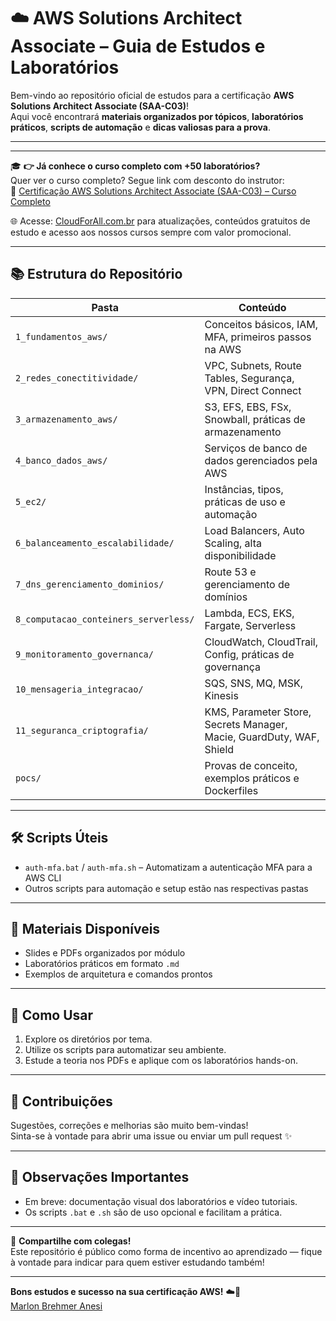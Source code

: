 # ☁️ AWS Solutions Architect Associate – Guia de Estudos e Laboratórios

Bem-vindo ao repositório oficial de estudos para a certificação **AWS Solutions Architect Associate (SAA-C03)**!  
Aqui você encontrará **materiais organizados por tópicos**, **laboratórios práticos**, **scripts de automação** e **dicas valiosas para a prova**.

---

---

🎓 **👉 Já conhece o curso completo com +50 laboratórios?**  
Quer ver o curso completo? Segue link com desconto do instrutor:  
🔗 [Certificação AWS Solutions Architect Associate (SAA-C03) – Curso Completo](https://cloudforall.com.br/saa.html)

🌐 Acesse: [CloudForAll.com.br](https://cloudforall.com.br) para atualizações, conteúdos gratuitos de estudo e acesso aos nossos cursos sempre com valor promocional.


---

## 📚 Estrutura do Repositório

| Pasta | Conteúdo |
|-------|----------|
| `1_fundamentos_aws/` | Conceitos básicos, IAM, MFA, primeiros passos na AWS |
| `2_redes_conectitividade/` | VPC, Subnets, Route Tables, Segurança, VPN, Direct Connect |
| `3_armazenamento_aws/` | S3, EFS, EBS, FSx, Snowball, práticas de armazenamento |
| `4_banco_dados_aws/` | Serviços de banco de dados gerenciados pela AWS |
| `5_ec2/` | Instâncias, tipos, práticas de uso e automação |
| `6_balanceamento_escalabilidade/` | Load Balancers, Auto Scaling, alta disponibilidade |
| `7_dns_gerenciamento_dominios/` | Route 53 e gerenciamento de domínios |
| `8_computacao_conteiners_serverless/` | Lambda, ECS, EKS, Fargate, Serverless |
| `9_monitoramento_governanca/` | CloudWatch, CloudTrail, Config, práticas de governança |
| `10_mensageria_integracao/` | SQS, SNS, MQ, MSK, Kinesis |
| `11_seguranca_criptografia/` | KMS, Parameter Store, Secrets Manager, Macie, GuardDuty, WAF, Shield |
| `pocs/` | Provas de conceito, exemplos práticos e Dockerfiles |

---

## 🛠️ Scripts Úteis

- `auth-mfa.bat` / `auth-mfa.sh` – Automatizam a autenticação MFA para a AWS CLI
- Outros scripts para automação e setup estão nas respectivas pastas

---

## 📄 Materiais Disponíveis

- Slides e PDFs organizados por módulo
- Laboratórios práticos em formato `.md`
- Exemplos de arquitetura e comandos prontos

---

## 🚀 Como Usar

1. Explore os diretórios por tema.
2. Utilize os scripts para automatizar seu ambiente.
3. Estude a teoria nos PDFs e aplique com os laboratórios hands-on.

---

## 🧠 Contribuições

Sugestões, correções e melhorias são muito bem-vindas!  
Sinta-se à vontade para abrir uma issue ou enviar um pull request ✨

---

## 📢 Observações Importantes

- Em breve: documentação visual dos laboratórios e vídeo tutoriais.
- Os scripts `.bat` e `.sh` são de uso opcional e facilitam a prática.

---

💬 **Compartilhe com colegas!**  
Este repositório é público como forma de incentivo ao aprendizado — fique à vontade para indicar para quem estiver estudando também!

---

**Bons estudos e sucesso na sua certificação AWS!** ☁️🚀  
[Marlon Brehmer Anesi](https://www.linkedin.com/in/marlon-anesi/)
